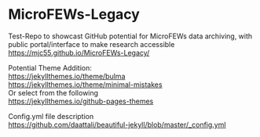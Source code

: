 # MicroFEWs-Legacy

Test-Repo to showcast GitHub potential for MicroFEWs data archiving, with public portal/interface to make research accessible
https://mjc55.github.io/MicroFEWs-Legacy/

Potential Theme Addition: <br />
https://jekyllthemes.io/theme/bulma <br />
https://jekyllthemes.io/theme/minimal-mistakes <br />
Or select from the following <br />
https://jekyllthemes.io/github-pages-themes <br />

Config.yml file description <br />
https://github.com/daattali/beautiful-jekyll/blob/master/_config.yml <br />

